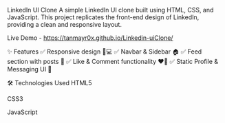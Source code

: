 LinkedIn UI Clone
A simple LinkedIn UI clone built using HTML, CSS, and JavaScript. This project replicates the front-end design of LinkedIn, providing a clean and responsive layout.

Live Demo - https://tanmayr0x.github.io/Linkedin-uiClone/

✨ Features
✅ Responsive design 📱💻
✅ Navbar & Sidebar 🏠
✅ Feed section with posts 📝
✅ Like & Comment functionality ❤️💬
✅ Static Profile & Messaging UI 💬

🛠️ Technologies Used
HTML5 

CSS3 

JavaScript 
